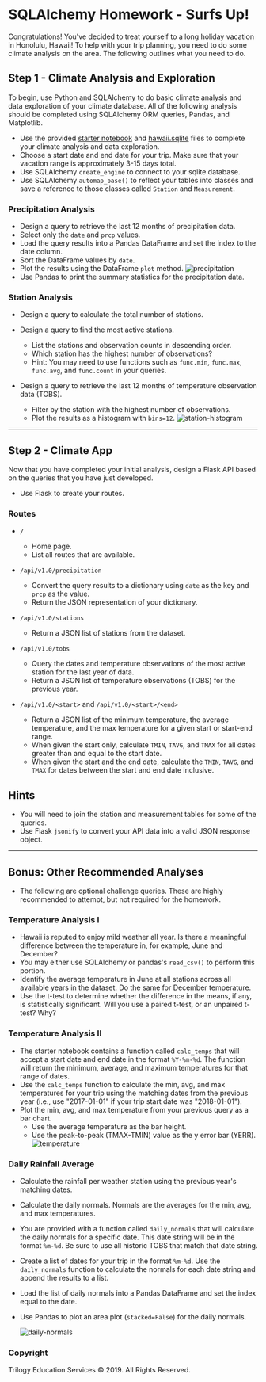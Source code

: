 # SQLAlchemy Homework - Surfs Up!

Congratulations! You've decided to treat yourself to a long holiday vacation in Honolulu, Hawaii! To help with your trip planning, you need to do some climate analysis on the area. The following outlines what you need to do.

## Step 1 - Climate Analysis and Exploration

To begin, use Python and SQLAlchemy to do basic climate analysis and data exploration of your climate database. All of the following analysis should be completed using SQLAlchemy ORM queries, Pandas, and Matplotlib.

* Use the provided [starter notebook](climate_starter.ipynb) and [hawaii.sqlite](Resources/hawaii.sqlite) files to complete your climate analysis and data exploration.
* Choose a start date and end date for your trip. Make sure that your vacation range is approximately 3-15 days total.
* Use SQLAlchemy `create_engine` to connect to your sqlite database.
* Use SQLAlchemy `automap_base()` to reflect your tables into classes and save a reference to those classes called `Station` and `Measurement`.

### Precipitation Analysis

* Design a query to retrieve the last 12 months of precipitation data.
* Select only the `date` and `prcp` values.
* Load the query results into a Pandas DataFrame and set the index to the date column.
* Sort the DataFrame values by `date`.
* Plot the results using the DataFrame `plot` method.
  ![precipitation](Images/precipitation.png)
* Use Pandas to print the summary statistics for the precipitation data.

### Station Analysis

* Design a query to calculate the total number of stations.

* Design a query to find the most active stations.
  * List the stations and observation counts in descending order.
  * Which station has the highest number of observations?
  * Hint: You may need to use functions such as `func.min`, `func.max`, `func.avg`, and `func.count` in your queries.

* Design a query to retrieve the last 12 months of temperature observation data (TOBS).
  * Filter by the station with the highest number of observations.
  * Plot the results as a histogram with `bins=12`.
    ![station-histogram](Images/station-histogram.png)

- - -

## Step 2 - Climate App

Now that you have completed your initial analysis, design a Flask API based on the queries that you have just developed.

* Use Flask to create your routes.

### Routes

* `/`

  * Home page.
  * List all routes that are available.

* `/api/v1.0/precipitation`

  * Convert the query results to a dictionary using `date` as the key and `prcp` as the value.
  * Return the JSON representation of your dictionary.

* `/api/v1.0/stations`

  * Return a JSON list of stations from the dataset.

* `/api/v1.0/tobs`
  * Query the dates and temperature observations of the most active station for the last year of data.  
  * Return a JSON list of temperature observations (TOBS) for the previous year.

* `/api/v1.0/<start>` and `/api/v1.0/<start>/<end>`

  * Return a JSON list of the minimum temperature, the average temperature, and the max temperature for a given start or start-end range.
  * When given the start only, calculate `TMIN`, `TAVG`, and `TMAX` for all dates greater than and equal to the start date.
  * When given the start and the end date, calculate the `TMIN`, `TAVG`, and `TMAX` for dates between the start and end date inclusive.

## Hints

* You will need to join the station and measurement tables for some of the queries.
* Use Flask `jsonify` to convert your API data into a valid JSON response object.

- - -

## Bonus: Other Recommended Analyses

* The following are optional challenge queries. These are highly recommended to attempt, but not required for the homework.

### Temperature Analysis I

* Hawaii is reputed to enjoy mild weather all year. Is there a meaningful difference between the temperature in, for example, June and December?
* You may either use SQLAlchemy or pandas's `read_csv()` to perform this portion.
* Identify the average temperature in June at all stations across all available years in the dataset. Do the same for December temperature.
* Use the t-test to determine whether the difference in the means, if any, is statistically significant. Will you use a paired t-test, or an unpaired t-test? Why?

### Temperature Analysis II

* The starter notebook contains a function called `calc_temps` that will accept a start date and end date in the format `%Y-%m-%d`. The function will return the minimum, average, and maximum temperatures for that range of dates.
* Use the `calc_temps` function to calculate the min, avg, and max temperatures for your trip using the matching dates from the previous year (i.e., use "2017-01-01" if your trip start date was "2018-01-01").
* Plot the min, avg, and max temperature from your previous query as a bar chart.
  * Use the average temperature as the bar height.
  * Use the peak-to-peak (TMAX-TMIN) value as the y error bar (YERR).
    ![temperature](Images/temperature.png)

### Daily Rainfall Average

* Calculate the rainfall per weather station using the previous year's matching dates.
* Calculate the daily normals. Normals are the averages for the min, avg, and max temperatures.
* You are provided with a function called `daily_normals` that will calculate the daily normals for a specific date. This date string will be in the format `%m-%d`. Be sure to use all historic TOBS that match that date string.
* Create a list of dates for your trip in the format `%m-%d`. Use the `daily_normals` function to calculate the normals for each date string and append the results to a list.
* Load the list of daily normals into a Pandas DataFrame and set the index equal to the date.
* Use Pandas to plot an area plot (`stacked=False`) for the daily normals.

  ![daily-normals](Images/daily-normals.png)

### Copyright
Trilogy Education Services © 2019. All Rights Reserved.
